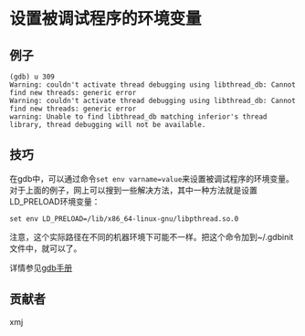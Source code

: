# 设置被调试程序的环境变量

## 例子

	(gdb) u 309
	Warning: couldn't activate thread debugging using libthread_db: Cannot find new threads: generic error
	Warning: couldn't activate thread debugging using libthread_db: Cannot find new threads: generic error
	warning: Unable to find libthread_db matching inferior's thread library, thread debugging will not be available.

## 技巧

在gdb中，可以通过命令`set env varname=value`来设置被调试程序的环境变量。对于上面的例子，网上可以搜到一些解决方法，其中一种方法就是设置LD_PRELOAD环境变量：

	set env LD_PRELOAD=/lib/x86_64-linux-gnu/libpthread.so.0

注意，这个实际路径在不同的机器环境下可能不一样。把这个命令加到~/.gdbinit文件中，就可以了。

详情参见[gdb手册](https://sourceware.org/gdb/onlinedocs/gdb/Environment.html#Environment)

## 贡献者

xmj

